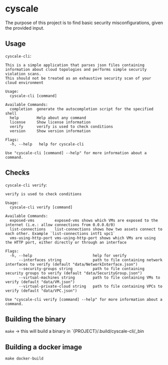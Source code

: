 # cyscale
The purpose of this project is to find basic security misconfigurations, given the provided input.

## Usage
` cyscale-cli `:
```
This is a simple application that parses json files containing information about cloud topologies and performs simple security violation scans.
This should not be treated as an exhaustive security scan of your cloud environment

Usage:
  cyscale-cli [command]

Available Commands:
  completion  generate the autocompletion script for the specified shell
  help        Help about any command
  license     Show license information
  verify      verify is used to check conditions
  version     Show version information

Flags:
  -h, --help   help for cyscale-cli

Use "cyscale-cli [command] --help" for more information about a command.
```

## Checks
`cyscale-cli verify`:
```
verify is used to check conditions

Usage:
  cyscale-cli verify [command]

Available Commands:
  exposed-vms         exposed-vms shows which VMs are exposed to the internet (i.e.: allow connections from 0.0.0.0/0)
  list-connections    list-connections shows how two assets connect to each other. Example `list-connections intf1 vpc1`
  vms-using-http-port vms-using-http-port shows which VMs are using the HTTP port, either directly or through an interface

Flags:
  -h, --help                           help for verify
      --interfaces string              path to file containing network interfaces to verify (default "data/NetworkInterface.json")
      --security-groups string         path to file containing security groups to verify (default "data/SecurityGroup.json")
      --virtual-machines string        path to file containing VMs to verify (default "data/VM.json")
      --virtual-private-cloud string   path to file containing VPCs to verify (default "data/VPC.json")

Use "cyscale-cli verify [command] --help" for more information about a command.
```

## Building the binary
`make` -> this will build a binary in `{PROJECT}/.build/cyscale-cli/_bin

## Building a docker image
`make docker-build`